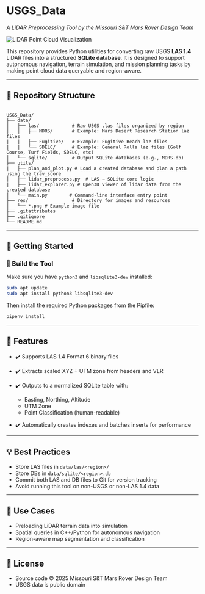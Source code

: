 # USGS_Data  
*A LiDAR Preprocessing Tool by the Missouri S&T Mars Rover Design Team*

![LiDAR Point Cloud Visualization](res/Rolla_Fugitive2.png)

This repository provides Python utilities for converting raw USGS **LAS 1.4** LiDAR files into a structured **SQLite database**. It is designed to support autonomous navigation, terrain simulation, and mission planning tasks by making point cloud data queryable and region-aware.

---

## 📁 Repository Structure

```

USGS_Data/
├── data/
│   ├── las/            # Raw USGS .las files organized by region
│   │   ├── MDRS/       # Example: Mars Desert Research Station laz files
|   |   ├── Fugitive/   # Example: Fugitive Beach laz files
|   |   └── SDELC/      # Example: General Rolla laz files (Golf Course, Turf Fields, SDELC, etc)
│   └── sqlite/         # Output SQLite databases (e.g., MDRS.db)
├── utils/
|   ├── plan_and_plot.py # Load a created database and plan a path using the trav_score
│   ├── lidar_preprocess.py  # LAS → SQLite core logic
|   ├── lidar_explorer.py # Open3D viewer of lidar data from the created database
│   └── main.py        # Command-line interface entry point
├── res/                # Directory for images and resources
│   └── *.png # Example image file
├── .gitattributes
├── .gitignore
└── README.md
````

---

## 🚀 Getting Started

### 🔧 Build the Tool

Make sure you have `python3` and `libsqlite3-dev` installed:

```bash
sudo apt update
sudo apt install python3 libsqlite3-dev
````

Then install the required Python packages from the Pipfile:

```bash
pipenv install
```

---

## 🧠 Features

* ✔️ Supports LAS 1.4 Format 6 binary files
* ✔️ Extracts scaled XYZ + UTM zone from headers and VLR
* ✔️ Outputs to a normalized SQLite table with:

  * Easting, Northing, Altitude
  * UTM Zone
  * Point Classification (human-readable)
* ✔️ Automatically creates indexes and batches inserts for performance

---

## 💡 Best Practices

* Store LAS files in `data/las/<region>/`
* Store DBs in `data/sqlite/<region>.db`
* Commit both LAS and DB files to Git for version tracking
* Avoid running this tool on non-USGS or non-LAS 1.4 data

---

## 🤖 Use Cases

* Preloading LiDAR terrain data into simulation
* Spatial queries in C++/Python for autonomous navigation
* Region-aware map segmentation and classification

---

## 📜 License

* Source code © 2025 Missouri S\&T Mars Rover Design Team
* USGS data is public domain